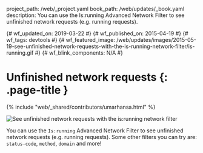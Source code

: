 project_path: /web/_project.yaml
book_path: /web/updates/_book.yaml
description: You can use the Is:running Advanced Network Filter to see unfinished network requests (e.g. running requests).

{# wf_updated_on: 2019-03-22 #}
{# wf_published_on: 2015-04-19 #}
{# wf_tags: devtools #}
{# wf_featured_image: /web/updates/images/2015-05-19-see-unfinished-network-requests-with-the-is-running-network-filter/is-running.gif #}
{# wf_blink_components: N/A #}

# Unfinished network requests {: .page-title }

{% include "web/_shared/contributors/umarhansa.html" %}


<img src="/web/updates/images/2015-05-19-see-unfinished-network-requests-with-the-is-running-network-filter/is-running.gif" alt="See unfinished network requests with the is:running network filter">

You can use the <code>Is:running</code> Advanced Network Filter to see unfinished network requests (e.g. running requests). Some other filters you can try are: <code>status-code</code>, <code>method</code>, <code>domain</code> and more!



